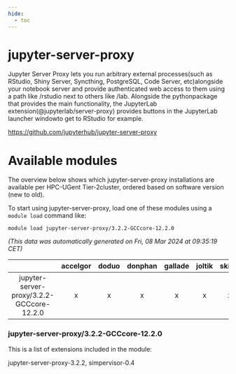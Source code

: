 ```yaml
---
hide:
  - toc
---
```


jupyter-server-proxy
====================


Jupyter Server Proxy lets you run arbitrary external processes(such as RStudio, Shiny Server, Syncthing, PostgreSQL, Code Server, etc)alongside your notebook server and provide authenticated web access to them    using a path like /rstudio next to others like /lab. Alongside the pythonpackage that provides the main functionality, the JupyterLab extension(@jupyterlab/server-proxy) provides buttons in the JupyterLab launcher windowto get to RStudio for example.

https://github.com/jupyterhub/jupyter-server-proxy
# Available modules


The overview below shows which jupyter-server-proxy installations are available per HPC-UGent Tier-2cluster, ordered based on software version (new to old).

To start using jupyter-server-proxy, load one of these modules using a `module load` command like:

```shell
module load jupyter-server-proxy/3.2.2-GCCcore-12.2.0
```

*(This data was automatically generated on Fri, 08 Mar 2024 at 09:35:19 CET)*  

| |accelgor|doduo|donphan|gallade|joltik|skitty|
| :---: | :---: | :---: | :---: | :---: | :---: | :---: |
|jupyter-server-proxy/3.2.2-GCCcore-12.2.0|x|x|x|x|x|x|


### jupyter-server-proxy/3.2.2-GCCcore-12.2.0

This is a list of extensions included in the module:

jupyter-server-proxy-3.2.2, simpervisor-0.4